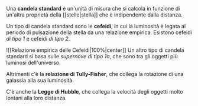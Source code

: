 Una **candela standard** è un'unità di misura che si calcola in funzione di un'altra proprietà della [[stelle|stella]] che è indipendente dalla distanza.

Un tipo di candela standard sono le **cefeidi**, in cui la luminosità è legata al periodo di pulsazione della stella da una relazione empirica. Esistono cefeidi *di tipo 1* e cefeidi *di tipo 2*.

![[Relazione empirica delle Cefeidi|100%|center]]
Un altro tipo di candela standard si basa sulle *supernove di tipo 1a*, che sono tra gli oggetti più luminosi dell'universo.

Altrimenti c'è la **relazione di Tully-Fisher**, che collega la rotazione di una galassia alla sua luminosità.

C'è anche la **Legge di Hubble**, che collega la velocità degli oggetti molto lontani alla loro distanza.